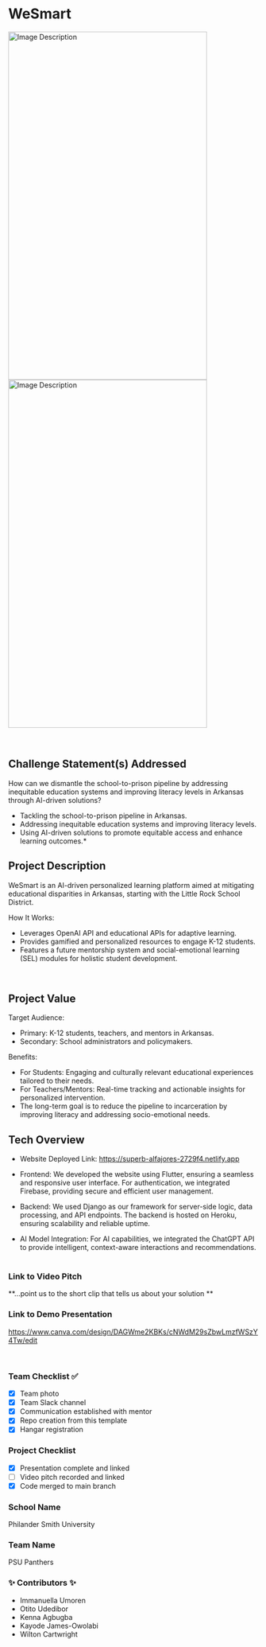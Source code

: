# WeSmart

<img src="https://github.com/user-attachments/assets/f727cff1-37be-4ee7-9f85-0f7ded146229" alt="Image Description" width="400" height="700" />
<img src="https://github.com/user-attachments/assets/f7d8d039-d2d5-435f-8768-e4366c4526a6" alt="Image Description" width="400" height="700" />

​
## Challenge Statement(s) Addressed 
How can we dismantle the school-to-prison pipeline by addressing inequitable education systems and improving literacy levels in Arkansas through AI-driven solutions?

* Tackling the school-to-prison pipeline in Arkansas.
* Addressing inequitable education systems and improving literacy levels.
* Using AI-driven solutions to promote equitable access and enhance learning outcomes.*

## Project Description 
WeSmart is an AI-driven personalized learning platform aimed at mitigating educational disparities in Arkansas, starting with the Little Rock School District.

How It Works:
* Leverages OpenAI API and educational APIs for adaptive learning.
* Provides gamified and personalized resources to engage K-12 students.
* Features a future mentorship system and social-emotional learning (SEL) modules for holistic student development.

​
## Project Value 
Target Audience:
* Primary: K-12 students, teachers, and mentors in Arkansas.
* Secondary: School administrators and policymakers.

Benefits:
* For Students: Engaging and culturally relevant educational experiences tailored to their needs.
* For Teachers/Mentors: Real-time tracking and actionable insights for personalized intervention.
* The long-term goal is to reduce the pipeline to incarceration by improving literacy and addressing socio-emotional needs.
​
## Tech Overview 
* Website Deployed Link: https://superb-alfajores-2729f4.netlify.app 
* Frontend: We developed the website using Flutter, ensuring a seamless and responsive user interface. For authentication, we integrated Firebase, providing secure and efficient user management.

* Backend: We used Django as our framework for server-side logic, data processing, and API endpoints. The backend is hosted on Heroku, ensuring scalability and reliable uptime.

* AI Model Integration: For AI capabilities, we integrated the ChatGPT API to provide intelligent, context-aware interactions and recommendations.
​
​
### Link to Video Pitch 
**...point us to the short clip that tells us about your solution **
​
### Link to Demo Presentation 
https://www.canva.com/design/DAGWme2KBKs/cNWdM29sZbwLmzfWSzY4Tw/edit


​
### Team Checklist ✅
- [x] Team photo
- [x] Team Slack channel
- [x] Communication established with mentor
- [x] Repo creation from this template
- [x] Hangar registration
​
### Project Checklist 
- [x] Presentation complete and linked
- [ ] Video pitch recorded and linked
- [x] Code merged to main branch
​
### School Name 
Philander Smith University
​
### Team Name 
PSU Panthers
​
### ✨ Contributors ✨
* Immanuella Umoren
* Otito Udedibor
* Kenna Agbugba
* Kayode James-Owolabi
* Wilton Cartwright
